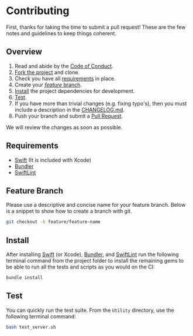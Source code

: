 # Contributing

First, thanks for taking the time to submit a pull request! These are the few notes and guidelines to keep things coherent.

## Overview

1. Read and abide by the [Code of Conduct][code-of-conduct].
1. [Fork the project](https://github.com/ustwo/mockingbird/fork) and clone.
1. Check you have all [requirements](#requirements) in place.
1. Create your [_feature_ branch](#feature-branch).
1. [Install](#install) the project dependencies for development.
1. [Test](#test).
1. If you have more than trivial changes (e.g. fixing typo's), then you must include a description in the [CHANGELOG.md][changelog].
1. Push your branch and submit a [Pull Request](https://github.com/ustwo/mockingbird/compare/).

We will review the changes as soon as possible.

## Requirements

- [Swift][swift] (It is included with Xcode)
- [Bundler][bundler]
- [SwiftLint][swiftlint]

## Feature Branch

Please use a descriptive and concise name for your feature branch. Below is a snippet to show how to create a branch with git.

```sh
git checkout -b feature/feature-name
```

## Install

After installing [Swift][swift] (or Xcode), [Bundler][bundler], and [SwiftLint][swiftlint] run the following terminal command from the project folder to install the remaining gems to be able to run all the tests and scripts as you would on the CI:

```sh
bundle install
```

## Test

You can quickly run the test suite. From the `Utility` directory, use the following terminal command:

```sh
bash test_server.sh
```

<!--- Links --->

[bundler]: http://bundler.io/
[changelog]: ../CHANGELOG.md
[code-of-conduct]: ../CODE_OF_CONDUCT.md
[swift]: https://github.com/apple/swift
[swiftlint]: https://github.com/realm/SwiftLint
